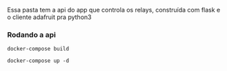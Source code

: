 Essa pasta tem a api do app que controla os relays, construída com flask e o cliente adafruit pra python3

### Rodando a api

`docker-compose build`

`docker-compose up -d`
